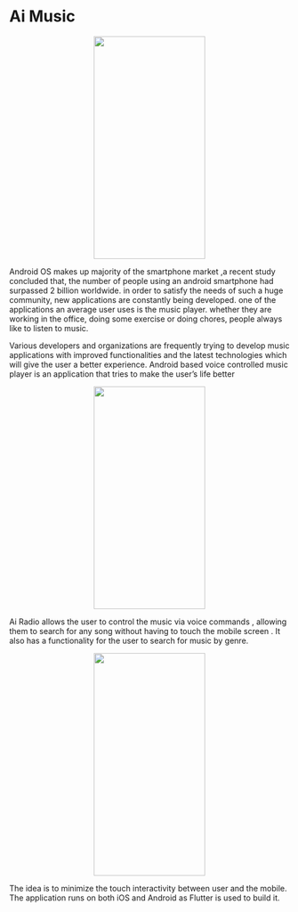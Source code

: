 # Ai Music

<p align="center"><img src="https://user-images.githubusercontent.com/41584402/118815145-8dfeec80-b8ce-11eb-8e04-98858891f1fc.jpeg" style="display:block,width:50%" width="200" height="400"  /></p>

Android OS makes up majority of the smartphone market ,a recent study concluded that, the number of people using an android smartphone had surpassed 2 billion worldwide. in order to satisfy the needs of such a huge community, new applications are constantly being developed. one of the applications an average user uses is the music player. whether they are working in the office, doing some exercise or doing chores, people always like to listen to music. 

Various developers and organizations are frequently trying to develop music applications with improved functionalities and the latest technologies which will give the user a better experience. Android based voice controlled music player is an application that tries to make the user’s life better

<p align="center"><img src="https://user-images.githubusercontent.com/41584402/118815125-893a3880-b8ce-11eb-8aff-e5ccbee91210.jpeg" style="display:block,width:50%" width="200" height="400"  /></p>


Ai Radio allows the user to control the music via voice commands , allowing them to search for any song without having to touch the mobile screen . It also has a functionality for the user to search for music by genre. 

<p align="center"><img src="https://user-images.githubusercontent.com/41584402/118815134-8b9c9280-b8ce-11eb-9de8-292e6a09b195.jpeg" style="display:block,width:50%" width="200" height="400"  /></p>

The idea is to minimize the touch interactivity between user and the mobile. The application runs on both iOS and Android as Flutter is used to build it.


